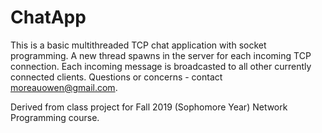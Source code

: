 # ChatApp
This is a basic multithreaded TCP chat application with socket programming. A new thread spawns in the server for each incoming TCP connection. Each incoming message is broadcasted to all other currently connected clients. Questions or concerns - contact moreauowen@gmail.com.

Derived from class project for Fall 2019 (Sophomore Year) Network Programming course.
